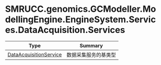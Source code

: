 ﻿
# SMRUCC.genomics.GCModeller.ModellingEngine.EngineSystem.Services.DataAcquisition.Services

|Type|Summary|
|----|-------|
|[DataAcquisitionService](./DataAcquisitionService.md)|数据采集服务的基类型|

